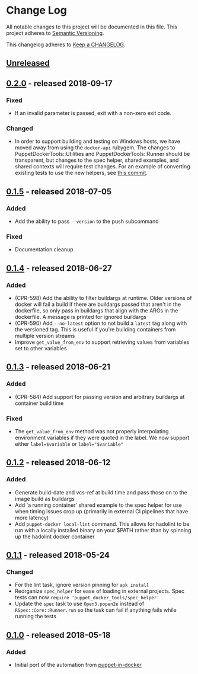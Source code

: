 # Change Log
All notable changes to this project will be documented in this file.
This project adheres to [Semantic Versioning](http://semver.org/).

This changelog adheres to [Keep a CHANGELOG](http://keepachangelog.com/).

## [Unreleased]
## [0.2.0] - released 2018-09-17
### Fixed
- If an invalid parameter is passed, exit with a non-zero exit code.

### Changed
- In order to support building and testing on Windows hosts, we have moved away
  from using the `docker-api` rubygem. The changes to
  PuppetDockerTools::Utilities and PuppetDockerTools::Runner should be
  transparent, but changes to the spec helper, shared examples, and shared
  contexts will require test changes. For an example of converting existing
  tests to use the new helpers, see [this commit](https://github.com/puppetlabs/puppetserver/commit/ecd9e6df90acd6f8768b0eac65a96f2910fb43e9).

## [0.1.5] - released 2018-07-05
### Added
- Add the ability to pass `--version` to the push subcommand

### Fixed
- Documentation cleanup

## [0.1.4] - released 2018-06-27
### Added
- (CPR-598) Add the ability to filter buildargs at runtime. Older versions of
  docker will fail a build if there are buildargs passed that aren't in the
  dockerfile, so only pass in buildargs that align with the ARGs in the
  dockerfile. A message is printed for ignored buildargs
- (CPR-590) Add `--no-latest` option to not build a `latest` tag along with the
  versioned tag. This is useful if you're building containers from multiple
  version streams
- Improve `get_value_from_env` to support retrieving values from variables set
  to other variables

## [0.1.3] - released 2018-06-21
### Added
- (CPR-584) Add support for passing version and arbitrary buildargs at container
  build time

### Fixed
- The `get_value_from_env` method was not properly interpolating environment
  variables if they were quoted in the label. We now support either
  `label=$variable` or `label="$variable"`

## [0.1.2] - released 2018-06-12
### Added
- Generate build-date and vcs-ref at build time and pass those on to the image
  build as buildargs
- Add 'a running container' shared example to the spec helper for use when
  timing issues crop up (primarily in external CI pipelines that have more
  latency)
- Add `puppet-docker local-lint` command. This allows for hadolint to be run
  with a locally installed binary on your $PATH rather than by spinning up the
  hadolint docker container

## [0.1.1] - released 2018-05-24
### Changed
- For the lint task, ignore version pinning for `apk install`
- Reorganize `spec_helper` for ease of loading in external projects. Spec tests
  can now `require 'puppet_docker_tools/spec_helper'`
- Update the `spec` task to use `Open3.popen2e` instead of `RSpec::Core::Runner.run`
  so the task can fail if anything fails while running the tests

## [0.1.0] - released 2018-05-18
### Added
- Initial port of the automation from [puppet-in-docker](https://github.com/puppetlabs/puppet-in-docker)

[Unreleased]: https://github.com/puppetlabs/puppet_docker_tools/compare/0.2.0...HEAD
[0.2.0]: https://github.com/puppetlabs/puppet_docker_tools/compare/0.1.5...0.2.0
[0.1.5]: https://github.com/puppetlabs/puppet_docker_tools/compare/0.1.4...0.1.5
[0.1.4]: https://github.com/puppetlabs/puppet_docker_tools/compare/0.1.3...0.1.4
[0.1.3]: https://github.com/puppetlabs/puppet_docker_tools/compare/0.1.2...0.1.3
[0.1.2]: https://github.com/puppetlabs/puppet_docker_tools/compare/0.1.1...0.1.2
[0.1.1]: https://github.com/puppetlabs/puppet_docker_tools/compare/0.1.0...0.1.1
[0.1.0]: https://github.com/puppetlabs/puppet_docker_tools/compare/0.0.0...0.1.0
